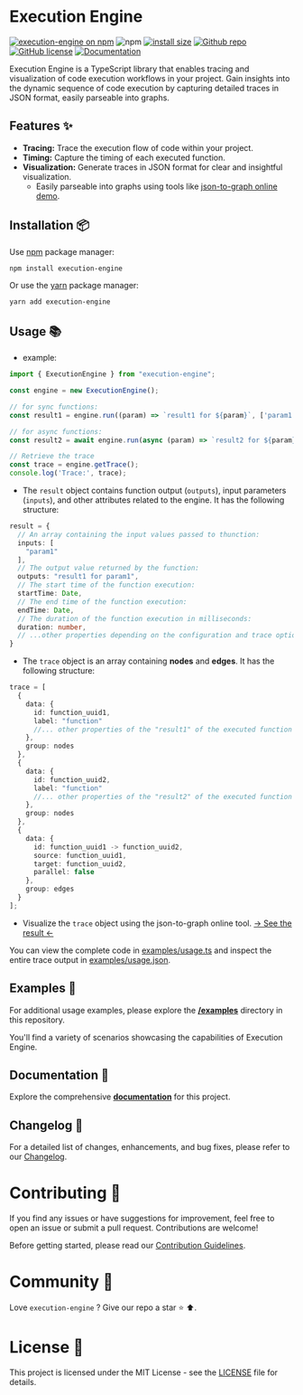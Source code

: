 # Execution Engine

[![execution-engine on npm](https://img.shields.io/npm/v/execution-engine.svg?logo=npm&label=NPM+package&color=limegreen)](https://www.npmjs.com/package/execution-engine)
![npm](https://img.shields.io/npm/dm/execution-engine?color=limegreen)
[![install size](https://packagephobia.com/badge?p=execution-engine)](https://packagephobia.com/result?p=execution-engine)
[![Github repo](https://img.shields.io/badge/github-grey?logo=github)](https://github.com/tabkram/execution-engine)
[![GitHub license](https://img.shields.io/badge/license-MIT-blue.svg)](LICENSE)
[![Documentation](https://img.shields.io/badge/documentation-grey?logo=githubpages&color=blue)](https://tabkram.github.io/execution-engine)

Execution Engine is a TypeScript library that enables tracing and visualization of code execution workflows in your
project. Gain insights into the dynamic sequence of code execution by
capturing detailed traces in JSON format, easily parseable into graphs.

## Features ✨

- **Tracing:** Trace the execution flow of code within your project.
- **Timing:** Capture the timing of each executed function.
- **Visualization:** Generate traces in JSON format for clear and insightful visualization.
    - Easily parseable into graphs using tools like [json-to-graph online demo](https://tabkram.github.io/json-to-graph/).

## Installation 📦

Use [npm](https://www.npmjs.com/package/execution-engine) package manager:

```bash
npm install execution-engine
```

Or use the [yarn](https://yarnpkg.com/package?name=execution-engine) package manager:

```bash
yarn add execution-engine
```

## Usage 📚

- example:

```typescript
import { ExecutionEngine } from "execution-engine";

const engine = new ExecutionEngine();

// for sync functions:
const result1 = engine.run((param) => `result1 for ${param}`, ['param1']);

// for async functions:
const result2 = await engine.run(async (param) => `result2 for ${param}`, [result1.outputs]);

// Retrieve the trace
const trace = engine.getTrace();
console.log('Trace:', trace);
```

- The `result` object contains function output (`outputs`), input parameters (`inputs`), and other attributes related to
  the engine. It has the following structure:

```typescript
result = {
  // An array containing the input values passed to thunction:
  inputs: [
    "param1"
  ],
  // The output value returned by the function:
  outputs: "result1 for param1",
  // The start time of the function execution:
  startTime: Date,
  // The end time of the function execution:
  endTime: Date,
  // The duration of the function execution in milliseconds:
  duration: number,
  // ...other properties depending on the configuration and trace options.
}
```

- The `trace` object is an array containing **nodes** and **edges**. It has the following structure:

```typescript
trace = [
  {
    data: {
      id: function_uuid1,
      label: "function"
      //... other properties of the "result1" of the executed function as mentioned above 
    },
    group: nodes
  },
  {
    data: {
      id: function_uuid2,
      label: "function"
      //... other properties of the "result2" of the executed function as mentioned above
    },
    group: nodes
  },
  {
    data: {
      id: function_uuid1 -> function_uuid2,
      source: function_uuid1,
      target: function_uuid2,
      parallel: false
    },
    group: edges
  }
];
```

- Visualize the `trace` object using the json-to-graph online tool. [→ See the result ←](https://tabkram.github.io/json-to-graph/?data=https://raw.githubusercontent.com/tabkram/execution-engine/main/examples/usage.json)

You can view the complete code in [examples/usage.ts](examples/usage.ts) and inspect the entire trace output
in [examples/usage.json](examples/usage.json).

## Examples 📘

For additional usage examples, please explore the __[/examples](examples)__ directory in this repository.

You'll find a variety of scenarios showcasing the capabilities of Execution Engine.

## Documentation 📔

Explore the comprehensive __[documentation](https://tabkram.github.io/execution-engine)__ for this project.

## Changelog 📝

For a detailed list of changes, enhancements, and bug fixes, please refer to our [Changelog](CHANGELOG.md).

# Contributing 🤝

If you find any issues or have suggestions for improvement, feel free to open an issue or submit a pull request.
Contributions are welcome!

Before getting started, please read our [Contribution Guidelines](CONTRIBUTING.md).

# Community 👥

Love `execution-engine` ? Give our repo a star ⭐ ⬆️.

# License 📄

This project is licensed under the MIT License - see the [LICENSE](LICENSE) file for details.
